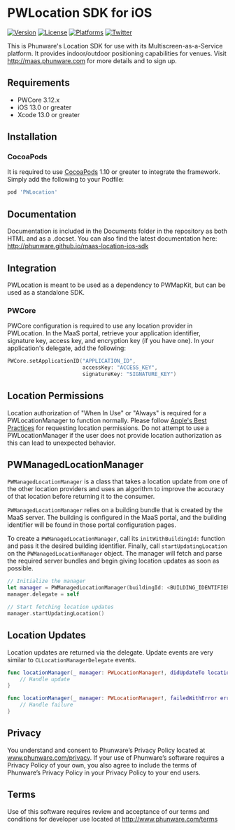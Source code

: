 PWLocation SDK for iOS
================
[![Version](https://img.shields.io/cocoapods/v/PWLocation.svg?style=flat-square)](https://cocoapods.org/pods/PWLocation) [![License](https://img.shields.io/cocoapods/l/PWLocation.svg?style=flat-square)](https://cocoapods.org/pods/PWLocation) [![Platforms](https://img.shields.io/cocoapods/p/PWLocation?style=flat-square)](https://cocoapods.org/pods/PWLocation) [![Twitter](https://img.shields.io/badge/twitter-@phunware-blue.svg?style=flat-square)](https://twitter.com/phunware)

This is Phunware's Location SDK for use with its Multiscreen-as-a-Service platform. It provides indoor/outdoor positioning capabilities for venues. Visit http://maas.phunware.com for more details and to sign up.

Requirements
------------
- PWCore 3.12.x
- iOS 13.0 or greater
- Xcode 13.0 or greater

Installation
------------
### CocoaPods
It is required to use [CocoaPods](http://www.cocoapods.org) 1.10 or greater to integrate the framework. Simply add the following to your Podfile:

````ruby
pod 'PWLocation'
````

Documentation
------------
Documentation is included in the Documents folder in the repository as both HTML and as a .docset. You can also find the latest documentation here: http://phunware.github.io/maas-location-ios-sdk

Integration
-----------
PWLocation is meant to be used as a dependency to PWMapKit, but can be used as a standalone SDK.

### PWCore
PWCore configuration is required to use any location provider in PWLocation. In the MaaS portal, retrieve your application identifier, signature key, access key, and encryption key (if you have one). In your application's delegate, add the following:

````swift
PWCore.setApplicationID("APPLICATION_ID",
                        accessKey: "ACCESS_KEY",
                        signatureKey: "SIGNATURE_KEY")
````

## Location Permissions
Location authorization of "When In Use" or "Always" is required for a PWLocationManager to function normally. Please follow [Apple's Best Practices](https://developer.apple.com/documentation/corelocation/choosing_the_authorization_level_for_location_services) for requesting location permissions. Do not attempt to use a PWLocationManager if the user does not provide location authorization as this can lead to unexpected behavior.

## PWManagedLocationManager
`PWManagedLocationManager` is a class that takes a location update from one of the other location providers and uses an algorithm to improve the accuracy of that location before returning it to the consumer.

`PWManagedLocationManager` relies on a building bundle that is created by the MaaS server. The building is configured in the MaaS portal, and the building identifier will be found in those portal configuration pages.

To create a `PWManagedLocationManager`, call its `initWithBuildingId:` function and pass it the desired building identifier. Finally, call `startUpdatingLocation` on the `PWManagedLocationManager` object. The manager will fetch and parse the required server bundles and begin giving location updates as soon as possible.

````swift
// Initialize the manager
let manager = PWManagedLocationManager(buildingId: <BUILDING_IDENTIFIER>)
manager.delegate = self

// Start fetching location updates
manager.startUpdatingLocation()
````

## Location Updates
Location updates are returned via the delegate. Update events are very similar to `CLLocationManagerDelegate` events.

````swift
func locationManager(_ manager: PWLocationManager!, didUpdateTo location: PWLocationProtocol!) {
    // Handle update
}

func locationManager(_ manager: PWLocationManager!, failedWithError error: Error!) {
    // Handle failure
}
````

Privacy
-----------
You understand and consent to Phunware’s Privacy Policy located at www.phunware.com/privacy. If your use of Phunware’s software requires a Privacy Policy of your own, you also agree to include the terms of Phunware’s Privacy Policy in your Privacy Policy to your end users.

Terms
-----------
Use of this software requires review and acceptance of our terms and conditions for developer use located at http://www.phunware.com/terms
